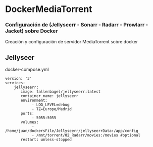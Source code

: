 # DockerMediaTorrent
### Configuración de (Jellyseerr - Sonarr - Radarr - Prowlarr - Jacket) sobre Docker

Creación y configuración de servidor MediaTorrent sobre docker

## Jellyseer

docker-compose.yml

<p> 

```
version: '3'
services:
    jellyseerr:
       image: fallenbagel/jellyseerr:latest
       container_name: jellyseerr
       environment:
            - LOG_LEVEL=debug
            - TZ=Europe/Madrid
       ports:
            - 5055:5055
       volumes:
            - /home/juan/dockersFile/Jellyseerr/jellyseerrData:/app/config
            - /mnt/torrent/02_Radarr/movies:/movies #optional
       restart: unless-stopped
```
</p>

